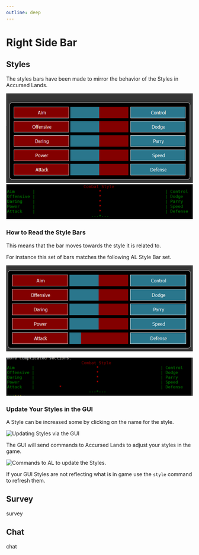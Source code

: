 ```yaml
---
outline: deep
---
```


# Right Side Bar

## Styles

The styles bars have been made to mirror the behavior of the Styles in Accursed Lands.

![UI Style bars in the default position](gui-styles-00.png)
![Text Style bars in the default position](text-styles-00.png)


### How to Read the Style Bars

This means that the bar moves towards the style it is related to.

For instance this set of bars matches the following AL Style Bar set.

![GUI Styles with Attack at 75% and Defence at 25%](gui-styles-01.png)


![Text Styles with Attack at 75% and Defence at 25%](text-styles-01.png)

### Update Your Styles in the GUI

A Style can be increased some by clicking on the name for the style.

![Updating Styles via the GUI](gui-styles-update.gif)

The GUI will send commands to Accursed Lands to adjust your styles in the game. 

![Commands to AL to update the Styles.](test-styles-update.png)

If your GUI Styles are not reflecting what is in game use the `style` command to refresh them.

## Survey

survey

## Chat

chat
